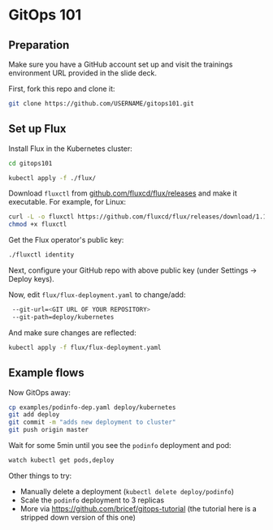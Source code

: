 # GitOps 101

## Preparation

Make sure you have a GitHub account set up and visit the trainings environment URL 
provided in the slide deck.

First, fork this repo and clone it:

```sh
git clone https://github.com/USERNAME/gitops101.git 
```

## Set up Flux

Install Flux in the Kubernetes cluster:

```sh
cd gitops101

kubectl apply -f ./flux/
```

Download  `fluxctl` from [github.com/fluxcd/flux/releases](https://github.com/fluxcd/flux/releases/tag/1.15.0) 
and make it executable. For example, for Linux:

```sh
curl -L -o fluxctl https://github.com/fluxcd/flux/releases/download/1.15.0/fluxctl_linux_amd64
chmod +x fluxctl
```

Get the Flux operator's public key:

```sh
./fluxctl identity
```

Next, configure your GitHub repo with above public key (under Settings -> Deploy keys).

Now, edit `flux/flux-deployment.yaml` to change/add:

```sh
 --git-url=<GIT URL OF YOUR REPOSITORY>
 --git-path=deploy/kubernetes
```

And make sure changes are reflected:

```sh
kubectl apply -f flux/flux-deployment.yaml
```

## Example flows

Now GitOps away:

```sh
cp examples/podinfo-dep.yaml deploy/kubernetes
git add deploy
git commit -m "adds new deployment to cluster"
git push origin master
```

Wait for some 5min until you see the `podinfo` deployment and pod:

```sh
watch kubectl get pods,deploy
```

Other things to try:

* Manually delete a deployment (`kubectl delete deploy/podinfo`)
* Scale the `podinfo` deployment to 3 replicas
* More via https://github.com/bricef/gitops-tutorial (the tutorial here is a stripped down version of this one)
